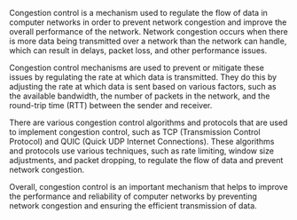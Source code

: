 Congestion control is a mechanism used to regulate the flow of data in computer networks in order to prevent network congestion and improve the overall performance of the network. Network congestion occurs when there is more data being transmitted over a network than the network can handle, which can result in delays, packet loss, and other performance issues.

Congestion control mechanisms are used to prevent or mitigate these issues by regulating the rate at which data is transmitted. They do this by adjusting the rate at which data is sent based on various factors, such as the available bandwidth, the number of packets in the network, and the round-trip time (RTT) between the sender and receiver.

There are various congestion control algorithms and protocols that are used to implement congestion control, such as TCP (Transmission Control Protocol) and QUIC (Quick UDP Internet Connections). These algorithms and protocols use various techniques, such as rate limiting, window size adjustments, and packet dropping, to regulate the flow of data and prevent network congestion.

Overall, congestion control is an important mechanism that helps to improve the performance and reliability of computer networks by preventing network congestion and ensuring the efficient transmission of data.